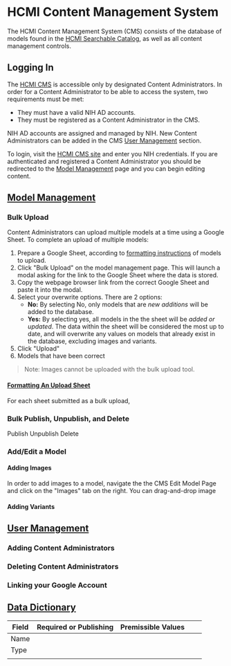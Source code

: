 # HCMI Content Management System
The HCMI Content Management System (CMS) consists of the database of models found in the [HCMI Searchable Catalog](www.google.com ), as well as all content management controls. 

## Logging In 
The [HCMI CMS]() is accessible only by designated Content Administrators. In order for a Content Administrator to be able to access the system, two requirements must be met:
- They must have a valid NIH AD accounts.
- They must be registered as a Content Administrator in the CMS.

NIH AD accounts are assigned and managed by NIH. New Content Administrators can be added in the CMS [User Management](#user-management) section. 

To login, visit the [HCMI CMS site]() and enter you NIH credentials.  If you are authenticated and registered a Content Administrator you should be redirected to the [Model Management](#model-management) page and you can begin editing content. 


## [Model Management](#model-management)
### Bulk Upload
Content Administrators can upload multiple models at a time using a Google Sheet. To complete an upload of multiple models:
1. Prepare a Google Sheet, according to [formatting instructions](#formatting-upload-sheet) of models to upload. 
2. Click "Bulk Upload" on the model management page.  This will launch a modal asking for the link to the Google Sheet where the data is stored.  
2. Copy the webpage browser link from the correct Google Sheet and paste it into the modal.
3. Select your overwrite options. There are 2 options:
	- **No:** By selecting No, only models that are _new additions_ will be added to the database. 
	- **Yes:**  By selecting yes, all models in the the sheet will be _added or updated_.  The data within the sheet will be considered the most up to date, and will overwrite any values on models that already exist in the database, excluding images and variants. 
4. Click "Upload"
5. Models that have been correct

> Note: Images cannot be uploaded with the bulk upload tool. 

#### [Formatting An Upload Sheet](formatting-upload-sheet)

For each sheet submitted as a bulk upload, 

### Bulk Publish, Unpublish, and Delete
Publish
Unpublish
Delete
### Add/Edit a Model
#### Adding Images
In order to add images to a model, navigate the the CMS Edit Model Page and click on the "Images" tab on the right.  You can drag-and-drop image 
#### Adding Variants

## [User Management](#user-management)
### Adding Content Administrators
### Deleting Content Administrators
### Linking your Google Account

## [Data Dictionary](#data-dictionary)
| Field  |  Required or Publishing | Premissible Values  |   |   |
|---|---|---|---|---|
|Name|   |   |   |   |
|Type|   |   |   |
|   |   |   |   |   |

